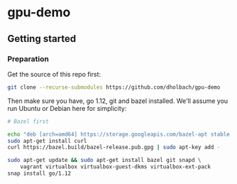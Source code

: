 # gpu-demo

## Getting started

### Preparation

Get the source of this repo first:

```sh
git clone --recurse-submodules https://github.com/dholbach/gpu-demo
```

Then make sure you have, go 1.12, git and bazel installed. We'll assume
you run Ubuntu or Debian here for simplicity:

```sh
# Bazel first

echo "deb [arch=amd64] https://storage.googleapis.com/bazel-apt stable jdk1.8" | sudo tee /etc/apt/sources.list.d/bazel.list
sudo apt-get install curl
curl https://bazel.build/bazel-release.pub.gpg | sudo apt-key add -

sudo apt-get update && sudo apt-get install bazel git snapd \
    vagrant virtualbox virtualbox-guest-dkms virtualbox-ext-pack
snap install go/1.12
```
